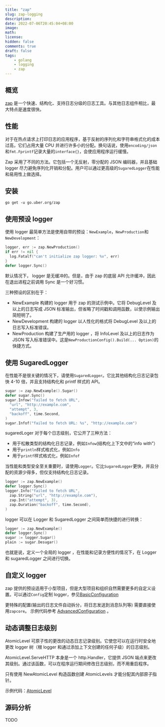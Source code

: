 ```yaml
---
title: "zap"
slug: zap-logging
description:
date: 2022-07-06T20:45:04+08:00
image:
math:
license:
hidden: false
comments: true
draft: false
tags:
    - golang
    - logging
    - zap
---
```



## 概览

[zap](https://github.com/uber-go/zap) 是一个快速、结构化、支持日志分级的日志工具。与其他日志组件相比，最大特点是速度很快。

## 性能

对于在热点请求上打印日志的应用程序，基于反射的序列化和字符串格式化的成本过高，它们占用大量 CPU 并进行许多小的分配。换句话说，使用`encoding/json`和`fmt.Fprintf`记录大量的`interface{}`，会使应用程序运行缓慢。

Zap 采用了不同的方法。它包括一个无反射，零分配的 JSON 编码器，并且基础 logger 尽力避免序列化开销和分配。用户可以通过更高级的`SugaredLogger`在性能和易用性上做选择。

## 安装

```shell
go get -u go.uber.org/zap
```

## 使用预设 logger

使用 logger 最简单方法是使用自带的预设：`NewExample`，`NewProduction`和`NewDevelopment`：

```go
logger, err := zap.NewProduction()
if err != nil {
  log.Fatalf("can't initialize zap logger: %v", err)
}
defer logger.Sync()
```

默认情况下， logger 是无缓冲的。但是，由于 zap 的底层 API 允许缓冲，因此在退出进程之前调用 Sync 是一个好习惯。

三种预设的区别在于：

+ NewExample 构建的 logger 用于 zap 的测试示例中。它将 DebugLevel 及以上的日志写成 JSON 标准输出，但省略了时间戳和调用函数，以使示例输出简短明了。
+ NewDevelopment 构建的 logger 以人性化的格式将 DebugLevel 及以上的日志写入标准错误。
+ NewProduction 构建了生产用的 logger ，将 InfoLevel 及以上的日志作为 JSON 写入标准错误中。这是`NewProductionConfig().Build(... Option)`的快捷方式。

## 使用 SugaredLogger

在性能不是很关键的情况下，请使用`SugaredLogger`。它比其他结构化日志记录包快 4-10 倍，并且支持结构化和 printf 样式的 API。

```go
sugar := zap.NewExample().Sugar()
defer sugar.Sync()
sugar.Infow("failed to fetch URL",
  "url", "http://example.com",
  "attempt", 3,
  "backoff", time.Second,
)
sugar.Infof("failed to fetch URL: %s", "http://example.com")
```

sugaredLoger 对于每个日志级别，它公开了三种方法：

+ 用于松散类型的结构化日志记录，例如`Infow`(结构化上下文中的“info with”）
+ 用于`println`样式格式化，例如`Info`
+ 用于`printf`样式格式化，例如`Infof`

当性能和类型安全至关重要时，请使用`Logger`。它比`SugaredLogger`更快，并且分配的资源少得多，但仅支持结构化日志记录。

```go
logger := zap.NewExample()
defer logger.Sync()
logger.Info("failed to fetch URL",
  zap.String("url", "http://example.com"),
  zap.Int("attempt", 3),
  zap.Duration("backoff", time.Second),
)
```

logger 可以在 Logger 和 SugaredLogger 之间简单而快捷的进行转换：

```go
logger := zap.NewExample()
defer logger.Sync()
sugar := logger.Sugar()
plain := sugar.Desugar()
```

也就是说，定义一个全局的 logger ，在性能和记录方便性的情况下，在 Logger 和 sugaredLogger 之间进行切换。

## 自定义 logger

zap 提供的预设适用于小型项目，但是大型项目和组织自然需要更多的自定义设置。可以通过`Config`定制 logger，参见[BasicConfiguration](https://pkg.go.dev/go.uber.org/zap#example-package-BasicConfiguration)

更特殊的配置(输出的日志文件自动拆分，将日志发送到消息队列等) 需要直接使用`zapcore`。 示例代码参考 [AdvancedConfiguration](https://pkg.go.dev/go.uber.org/zap#example-package-AdvancedConfiguration) 。

## 动态调整日志级别

AtomicLevel 可原子性的更改的动态日志记录级别。它使您可以在运行时安全地更改 logger 树（根 logger 和通过添加上下文创建的任何子级）的日志级别。

AtomicLevel.ServeHTTP 本身是一个 http.Handler，它提供 JSON 端点来更改其级别。通过该函数，可以在程序运行期间修改日志级别，而不用重启程序。

只有使用 NewAtomicLevel 构造函数创建 AtomicLevels 才能分配其内部原子指针。

示例代码：[AtomicLevel](https://pkg.go.dev/go.uber.org/zap#AtomicLevel)

## 源码分析

TODO
